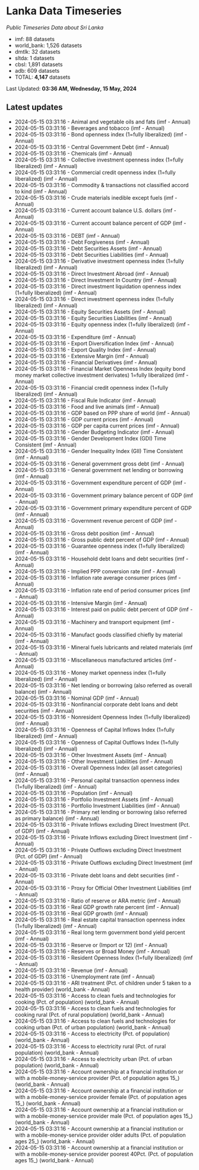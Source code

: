 # Lanka Data Timeseries
*Public Timeseries Data about Sri Lanka*

* imf: 88 datasets
* world_bank: 1,526 datasets
* dmtlk: 32 datasets
* sltda: 1 datasets
* cbsl: 1,891 datasets
* adb: 609 datasets
* TOTAL: **4,147** datasets

Last Updated: **03:36 AM, Wednesday, 15 May, 2024**

## Latest updates

* 2024-05-15 03:31:16 - Animal and vegetable oils and fats (imf - Annual)
* 2024-05-15 03:31:16 - Beverages and tobacco (imf - Annual)
* 2024-05-15 03:31:16 - Bond openness index (1=fully liberalized) (imf - Annual)
* 2024-05-15 03:31:16 - Central Government Debt (imf - Annual)
* 2024-05-15 03:31:16 - Chemicals (imf - Annual)
* 2024-05-15 03:31:16 - Collective investment openness index (1=fully liberalized) (imf - Annual)
* 2024-05-15 03:31:16 - Commercial credit openness index (1=fully liberalized) (imf - Annual)
* 2024-05-15 03:31:16 - Commodity & transactions not classified accord to kind (imf - Annual)
* 2024-05-15 03:31:16 - Crude materials inedible except fuels (imf - Annual)
* 2024-05-15 03:31:16 - Current account balance U.S. dollars (imf - Annual)
* 2024-05-15 03:31:16 - Current account balance percent of GDP (imf - Annual)
* 2024-05-15 03:31:16 - DEBT (imf - Annual)
* 2024-05-15 03:31:16 - Debt Forgiveness (imf - Annual)
* 2024-05-15 03:31:16 - Debt Securities Assets (imf - Annual)
* 2024-05-15 03:31:16 - Debt Securities Liabilities (imf - Annual)
* 2024-05-15 03:31:16 - Derivative investment openness index (1=fully liberalized) (imf - Annual)
* 2024-05-15 03:31:16 - Direct Investment Abroad (imf - Annual)
* 2024-05-15 03:31:16 - Direct Investment In Country (imf - Annual)
* 2024-05-15 03:31:16 - Direct investment liquidation openness index (1=fully liberalized) (imf - Annual)
* 2024-05-15 03:31:16 - Direct investment openness index (1=fully liberalized) (imf - Annual)
* 2024-05-15 03:31:16 - Equity Securities Assets (imf - Annual)
* 2024-05-15 03:31:16 - Equity Securities Liabilities (imf - Annual)
* 2024-05-15 03:31:16 - Equity openness index (1=fully liberalized) (imf - Annual)
* 2024-05-15 03:31:16 - Expenditure (imf - Annual)
* 2024-05-15 03:31:16 - Export Diversification Index (imf - Annual)
* 2024-05-15 03:31:16 - Export Quality Index (imf - Annual)
* 2024-05-15 03:31:16 - Extensive Margin (imf - Annual)
* 2024-05-15 03:31:16 - Financial Derivatives (imf - Annual)
* 2024-05-15 03:31:16 - Financial Market Openness Index (equity bond money market collective investment derivates) 1=fully liberalized (imf - Annual)
* 2024-05-15 03:31:16 - Financial credit openness index (1=fully liberalized) (imf - Annual)
* 2024-05-15 03:31:16 - Fiscal Rule Indicator (imf - Annual)
* 2024-05-15 03:31:16 - Food and live animals (imf - Annual)
* 2024-05-15 03:31:16 - GDP based on PPP share of world (imf - Annual)
* 2024-05-15 03:31:16 - GDP current prices (imf - Annual)
* 2024-05-15 03:31:16 - GDP per capita current prices (imf - Annual)
* 2024-05-15 03:31:16 - Gender Budgeting Indicator (imf - Annual)
* 2024-05-15 03:31:16 - Gender Development Index (GDI) Time Consistent (imf - Annual)
* 2024-05-15 03:31:16 - Gender Inequality Index (GII) Time Consistent (imf - Annual)
* 2024-05-15 03:31:16 - General government gross debt (imf - Annual)
* 2024-05-15 03:31:16 - General government net lending or borrowing (imf - Annual)
* 2024-05-15 03:31:16 - Government expenditure percent of GDP (imf - Annual)
* 2024-05-15 03:31:16 - Government primary balance percent of GDP (imf - Annual)
* 2024-05-15 03:31:16 - Government primary expenditure percent of GDP (imf - Annual)
* 2024-05-15 03:31:16 - Government revenue percent of GDP (imf - Annual)
* 2024-05-15 03:31:16 - Gross debt position (imf - Annual)
* 2024-05-15 03:31:16 - Gross public debt percent of GDP (imf - Annual)
* 2024-05-15 03:31:16 - Guarantee openness index (1=fully liberalized) (imf - Annual)
* 2024-05-15 03:31:16 - Household debt loans and debt securities (imf - Annual)
* 2024-05-15 03:31:16 - Implied PPP conversion rate (imf - Annual)
* 2024-05-15 03:31:16 - Inflation rate average consumer prices (imf - Annual)
* 2024-05-15 03:31:16 - Inflation rate end of period consumer prices (imf - Annual)
* 2024-05-15 03:31:16 - Intensive Margin (imf - Annual)
* 2024-05-15 03:31:16 - Interest paid on public debt percent of GDP (imf - Annual)
* 2024-05-15 03:31:16 - Machinery and transport equipment (imf - Annual)
* 2024-05-15 03:31:16 - Manufact goods classified chiefly by material (imf - Annual)
* 2024-05-15 03:31:16 - Mineral fuels lubricants and related materials (imf - Annual)
* 2024-05-15 03:31:16 - Miscellaneous manufactured articles (imf - Annual)
* 2024-05-15 03:31:16 - Money market openness index (1=fully liberalized) (imf - Annual)
* 2024-05-15 03:31:16 - Net lending or borrowing (also referred as overall balance) (imf - Annual)
* 2024-05-15 03:31:16 - Nominal GDP (imf - Annual)
* 2024-05-15 03:31:16 - Nonfinancial corporate debt loans and debt securities (imf - Annual)
* 2024-05-15 03:31:16 - Nonresident Openness Index (1=fully liberalized) (imf - Annual)
* 2024-05-15 03:31:16 - Openness of Capital Inflows Index (1=fully liberalized) (imf - Annual)
* 2024-05-15 03:31:16 - Openness of Capital Outflows Index (1=fully liberalized) (imf - Annual)
* 2024-05-15 03:31:16 - Other Investment Assets (imf - Annual)
* 2024-05-15 03:31:16 - Other Investment Liabilities (imf - Annual)
* 2024-05-15 03:31:16 - Overall Openness Index (all asset categories) (imf - Annual)
* 2024-05-15 03:31:16 - Personal capital transaction openness index (1=fully liberalized) (imf - Annual)
* 2024-05-15 03:31:16 - Population (imf - Annual)
* 2024-05-15 03:31:16 - Portfolio Investment Assets (imf - Annual)
* 2024-05-15 03:31:16 - Portfolio Investment Liabilities (imf - Annual)
* 2024-05-15 03:31:16 - Primary net lending or borrowing (also referred as primary balance) (imf - Annual)
* 2024-05-15 03:31:16 - Private Inflows excluding Direct Investment (Pct. of GDP) (imf - Annual)
* 2024-05-15 03:31:16 - Private Inflows excluding Direct Investment (imf - Annual)
* 2024-05-15 03:31:16 - Private Outflows excluding Direct Investment (Pct. of GDP) (imf - Annual)
* 2024-05-15 03:31:16 - Private Outflows excluding Direct Investment (imf - Annual)
* 2024-05-15 03:31:16 - Private debt loans and debt securities (imf - Annual)
* 2024-05-15 03:31:16 - Proxy for Official Other Investment Liabilities (imf - Annual)
* 2024-05-15 03:31:16 - Ratio of reserve or ARA metric (imf - Annual)
* 2024-05-15 03:31:16 - Real GDP growth rate percent (imf - Annual)
* 2024-05-15 03:31:16 - Real GDP growth (imf - Annual)
* 2024-05-15 03:31:16 - Real estate capital transaction openness index (1=fully liberalized) (imf - Annual)
* 2024-05-15 03:31:16 - Real long term government bond yield percent (imf - Annual)
* 2024-05-15 03:31:16 - Reserve or (Import or 12) (imf - Annual)
* 2024-05-15 03:31:16 - Reserves or Broad Money (imf - Annual)
* 2024-05-15 03:31:16 - Resident Openness Index (1=fully liberalized) (imf - Annual)
* 2024-05-15 03:31:16 - Revenue (imf - Annual)
* 2024-05-15 03:31:16 - Unemployment rate (imf - Annual)
* 2024-05-15 03:31:16 - ARI treatment (Pct. of children under 5 taken to a health provider) (world_bank - Annual)
* 2024-05-15 03:31:16 - Access to clean fuels and technologies for cooking (Pct. of population) (world_bank - Annual)
* 2024-05-15 03:31:16 - Access to clean fuels and technologies for cooking rural (Pct. of rural population) (world_bank - Annual)
* 2024-05-15 03:31:16 - Access to clean fuels and technologies for cooking urban (Pct. of urban population) (world_bank - Annual)
* 2024-05-15 03:31:16 - Access to electricity (Pct. of population) (world_bank - Annual)
* 2024-05-15 03:31:16 - Access to electricity rural (Pct. of rural population) (world_bank - Annual)
* 2024-05-15 03:31:16 - Access to electricity urban (Pct. of urban population) (world_bank - Annual)
* 2024-05-15 03:31:16 - Account ownership at a financial institution or with a mobile-money-service provider (Pct. of population ages 15_) (world_bank - Annual)
* 2024-05-15 03:31:16 - Account ownership at a financial institution or with a mobile-money-service provider female (Pct. of population ages 15_) (world_bank - Annual)
* 2024-05-15 03:31:16 - Account ownership at a financial institution or with a mobile-money-service provider male (Pct. of population ages 15_) (world_bank - Annual)
* 2024-05-15 03:31:16 - Account ownership at a financial institution or with a mobile-money-service provider older adults (Pct. of population ages 25_) (world_bank - Annual)
* 2024-05-15 03:31:16 - Account ownership at a financial institution or with a mobile-money-service provider poorest 40Pct. (Pct. of population ages 15_) (world_bank - Annual)